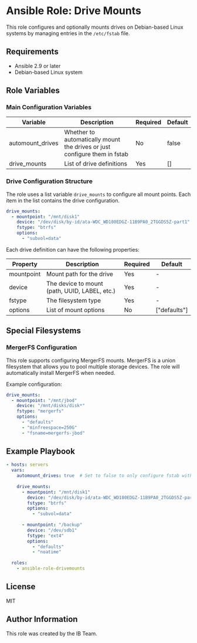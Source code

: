 # Ansible Role: Drive Mounts

This role configures and optionally mounts drives on Debian-based Linux systems by managing entries in the `/etc/fstab` file.

## Requirements

- Ansible 2.9 or later
- Debian-based Linux system

## Role Variables

### Main Configuration Variables

| Variable | Description | Required | Default |
|----------|-------------|----------|---------|
| automount_drives | Whether to automatically mount the drives or just configure them in fstab | No | false |
| drive_mounts | List of drive definitions | Yes | [] |

### Drive Configuration Structure

The role uses a list variable `drive_mounts` to configure all mount points. Each item in the list contains the drive configuration.

```yaml
drive_mounts:
  - mountpoint: "/mnt/disk1"
    device: "/dev/disk/by-id/ata-WDC_WD180EDGZ-11B9PA0_2TGGDS5Z-part1"
    fstype: "btrfs"
    options: 
      - "subvol=data"
```

Each drive definition can have the following properties:

| Property | Description | Required | Default |
|----------|-------------|----------|---------|
| mountpoint | Mount path for the drive | Yes | - |
| device | The device to mount (path, UUID, LABEL, etc.) | Yes | - |
| fstype | The filesystem type | Yes | - |
| options | List of mount options | No | ["defaults"] |

## Special Filesystems

### MergerFS Configuration

This role supports configuring MergerFS mounts. MergerFS is a union filesystem that allows you to pool multiple storage devices.
The role will automatically install MergerFS when needed.

Example configuration:

```yaml
drive_mounts:
  - mountpoint: "/mnt/jbod"
    device: "/mnt/disks/disk*"
    fstype: "mergerfs"
    options:
      - "defaults"
      - "minfreespace=250G"
      - "fsname=mergerfs-jbod"
```

## Example Playbook

```yaml
- hosts: servers
  vars:
    automount_drives: true  # Set to false to only configure fstab without mounting
    
    drive_mounts:
      - mountpoint: "/mnt/disk1"
        device: "/dev/disk/by-id/ata-WDC_WD180EDGZ-11B9PA0_2TGGDS5Z-part1"
        fstype: "btrfs"
        options: 
          - "subvol=data"
      
      - mountpoint: "/backup"
        device: "/dev/sdb1"
        fstype: "ext4"
        options:
          - "defaults"
          - "noatime"
  
  roles:
    - ansible-role-drivemounts
```

## License

MIT

## Author Information

This role was created by the IB Team.